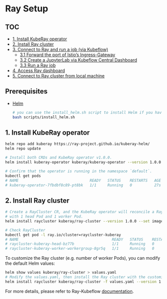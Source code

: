 # Ray Setup

## TOC
  - [1. Install KubeRay operator](#1-install-kuberay-operator)
  - [2. Install Ray cluster](#2-install-ray-cluster)
  - [3. Connect to Ray and run a job (via Kubeflow)](#3-connect-to-ray-and-run-a-job-via-kubeflow)
    - [3.1 Forward the port of Istio’s Ingress-Gateway](#31-forward-the-port-of-istios-ingress-gateway)
    - [3.2 Create a JupyterLab via Kubeflow Central Dashboard](#32-create-a-jupyterlab-via-kubeflow-central-dashboard)
    - [3.3 Run a Ray job](#33-run-a-ray-job)
  - [4. Access Ray dashboard](#4-access-ray-dashboard)
  - [5. Connect to Ray cluster from local machine](#5-connect-to-ray-cluster-from-local-machine)

## Prerequisites

- [Helm](https://helm.sh/)

    ```bash
    # you can use the install_helm.sh script to install Helm if you haven't already
    bash scripts/install_helm.sh
    ```

## 1. Install KubeRay operator

```bash
helm repo add kuberay https://ray-project.github.io/kuberay-helm/
helm repo update

# Install both CRDs and KubeRay operator v1.0.0.
helm install kuberay-operator kuberay/kuberay-operator --version 1.0.0

# Confirm that the operator is running in the namespace `default`.
kubectl get pods
# NAME                                READY   STATUS    RESTARTS   AGE
# kuberay-operator-7fbdbf8c89-pt8bk   1/1     Running   0          27s
```

## 2. Install Ray cluster

```bash
# Create a RayCluster CR, and the KubeRay operator will reconcile a Ray cluster
# with 1 head Pod and 1 worker Pod.
helm install raycluster kuberay/ray-cluster --version 1.0.0 --set image.tag=2.7.0

# Check RayCluster
kubectl get pod -l ray.io/cluster=raycluster-kuberay
# NAME                                          READY   STATUS    RESTARTS   AGE
# raycluster-kuberay-head-bz77b                 1/1     Running   0          64s
# raycluster-kuberay-worker-workergroup-8gr5q   1/1     Running   0          63s
```

To customize the Ray cluster (e.g. number of worker Pods), you can modify the default Helm values:

```bash
helm show values kuberay/ray-cluster > values.yaml
# Modify the values.yaml, then install the Ray cluster with the customized values.
helm install raycluster kuberay/ray-cluster -f values.yaml --version 1.0.0 --set image.tag=2.7.0
```

For more details, please refer to Ray-Kubeflow [documentation](https://docs.ray.io/en/latest/cluster/kubernetes/k8s-ecosystem/kubeflow.html).